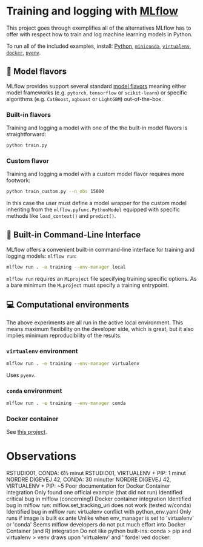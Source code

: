 # Training and logging with [MLflow](https://mlflow.org/)

This project goes through exemplifies all of the alternatives MLflow has to offer with respect how to train and log machine learning models in Python.

To run all of the included examples, install: [Python](https://www.python.org/downloads/), [`miniconda`](https://docs.conda.io/en/latest/miniconda.html), [`virtualenv`](https://pypi.org/project/virtualenv/), [`docker`](https://docs.docker.com/get-docker/), [`pyenv`](https://github.com/pyenv/pyenv).

## :candy: Model flavors

MLflow provides support several standard [model flavors](https://mlflow.org/docs/latest/models.html#built-in-model-flavors) meaning either model frameworks (e.g. `pytorch`, `tensorflow` or `scikit-learn`) or specific algorithms (e.g. `CatBoost`, `xgboost` or `LightGBM`) out-of-the-box. 

### Built-in flavors

Training and logging a model with one of the the built-in model flavors is straightforward:

```bash
python train.py
```

### Custom flavor

Training and logging a model with a custom model flavor requires more footwork:

```bash
python train_custom.py --n_obs 15000
```

In this case the user must define a model wrapper for the custom model inheriting from the `mlflow.pyfunc.PythonModel` equipped with specific methods like `load_context()` and `predict()`.

## :shell: Built-in Command-Line Interface

MLflow offers a convenient built-in command-line interface for training and logging models: `mlflow run`:

```bash
mlflow run . -e training --env-manager local
```

`mlflow run` requires an `MLproject` file specifying training specific options. As a bare minimum the `MLproject` must specify a training entrypoint. 

## :computer: Computational environments

The above experiments are all run in the active local environment. This means maximum flexibility on the developer side, which is great, but it also implies minimum reproducibility of the results.

### `virtualenv` environment

```bash
mlflow run . -e training --env-manager virtualenv
```

Uses `pyenv`.

### `conda` environment

```bash
mlflow run . -e training --env-manager conda
```

### Docker container

See [this project](https://github.com/smaakage85/mlflowdocker).

# Observations

RSTUDIO01, CONDA: 6½ minut
RSTUDIO01, VIRTUALENV + PIP: 1 minut
NORDRE DIGEVEJ 42, CONDA: 30 minutter
NORDRE DIGEVEJ 42, VIRTUALENV + PIP: ~5
Poor documentation for Docker Container integration
Only found one official example (that did not run)
Identified critical bug in mlflow (concerning!) Docker container integration
Identified bug in mlflow run: mlflow.set_tracking_uri does not work (tested w/conda)
Identified bug in mlflow run: virtualenv conflict with python_env.yaml
Only runs if image is built ex ante
Unlike when env_manager is set to 'virtualenv' or 'conda'
Seems mlflow developers do not put much effort into Docker Container (and R) integration
Do not like python built-ins: conda > pip and virtualenv > venv
draws upon 'virtualenv' and '
fordel ved docker: